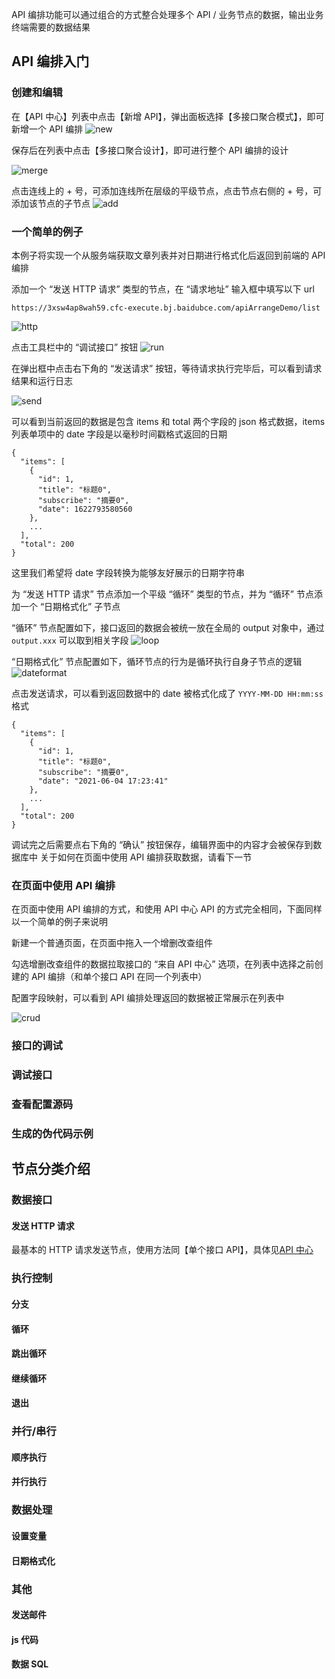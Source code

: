 API 编排功能可以通过组合的方式整合处理多个 API / 业务节点的数据，输出业务终端需要的数据结果

## API 编排入门

### 创建和编辑

在【API 中心】列表中点击【新增 API】，弹出面板选择【多接口聚合模式】，即可新增一个 API 编排
![new](../static/img/API/API编排/new.png)

保存后在列表中点击【多接口聚合设计】，即可进行整个 API 编排的设计

![merge](../static/img/API/API编排/merge.png)

点击连线上的 + 号，可添加连线所在层级的平级节点，点击节点右侧的 + 号，可添加该节点的子节点
![add](../static/img/API/API编排/add.png)

### 一个简单的例子

本例子将实现一个从服务端获取文章列表并对日期进行格式化后返回到前端的 API 编排

添加一个 “发送 HTTP 请求” 类型的节点，在 “请求地址” 输入框中填写以下 url

`https://3xsw4ap8wah59.cfc-execute.bj.baidubce.com/apiArrangeDemo/list`

![http](../static/img/API/API编排/http.png)

点击工具栏中的 “调试接口” 按钮
![run](../static/img/API/API编排/run.png)

在弹出框中点击右下角的 “发送请求” 按钮，等待请求执行完毕后，可以看到请求结果和运行日志

![send](../static/img/API/API编排/send.png)

可以看到当前返回的数据是包含 items 和 total 两个字段的 json 格式数据，items 列表单项中的 date 字段是以毫秒时间戳格式返回的日期

```
{
  "items": [
    {
      "id": 1,
      "title": "标题0",
      "subscribe": "摘要0",
      "date": 1622793580560
    },
    ...
  ],
  "total": 200
}
```

这里我们希望将 date 字段转换为能够友好展示的日期字符串

为 “发送 HTTP 请求” 节点添加一个平级 “循环” 类型的节点，并为 “循环” 节点添加一个 “日期格式化” 子节点

“循环” 节点配置如下，接口返回的数据会被统一放在全局的 output 对象中，通过 `output.xxx` 可以取到相关字段
![loop](../static/img/API/API编排/loop.png)

“日期格式化” 节点配置如下，循环节点的行为是循环执行自身子节点的逻辑
![dateformat](../static/img/API/API编排/dateformat.png)

点击发送请求，可以看到返回数据中的 date 被格式化成了 `YYYY-MM-DD HH:mm:ss` 格式

```
{
  "items": [
    {
      "id": 1,
      "title": "标题0",
      "subscribe": "摘要0",
      "date": "2021-06-04 17:23:41"
    },
    ...
  ],
  "total": 200
}
```

调试完之后需要点右下角的 “确认” 按钮保存，编辑界面中的内容才会被保存到数据库中
关于如何在页面中使用 API 编排获取数据，请看下一节

### 在页面中使用 API 编排

在页面中使用 API 编排的方式，和使用 API 中心 API 的方式完全相同，下面同样以一个简单的例子来说明

新建一个普通页面，在页面中拖入一个增删改查组件

勾选增删改查组件的数据拉取接口的 “来自 API 中心” 选项，在列表中选择之前创建的 API 编排（和单个接口 API 在同一个列表中）

配置字段映射，可以看到 API 编排处理返回的数据被正常展示在列表中

![crud](../static/img/API/API编排/crud.png)

### 接口的调试

### 调试接口

### 查看配置源码

### 生成的伪代码示例

## 节点分类介绍

### 数据接口

#### 发送 HTTP 请求

最基本的 HTTP 请求发送节点，使用方法同【单个接口 API】，具体见[API 中心](./API中心.md)

### 执行控制

#### 分支

#### 循环

#### 跳出循环

#### 继续循环

#### 退出

### 并行/串行

#### 顺序执行

#### 并行执行

### 数据处理

#### 设置变量

#### 日期格式化

### 其他

#### 发送邮件

#### js 代码

#### 数据 SQL
